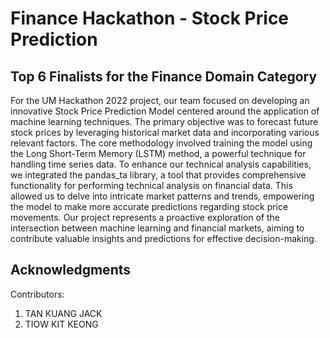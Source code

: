 # Finance Hackathon - Stock Price Prediction
## Top 6 Finalists for the Finance Domain Category
For the UM Hackathon 2022 project, our team focused on developing an innovative Stock Price Prediction Model centered around the application of machine learning techniques. The primary objective was to forecast future stock prices by leveraging historical market data and incorporating various relevant factors. The core methodology involved training the model using the Long Short-Term Memory (LSTM) method, a powerful technique for handling time series data. To enhance our technical analysis capabilities, we integrated the pandas_ta library, a tool that provides comprehensive functionality for performing technical analysis on financial data. This allowed us to delve into intricate market patterns and trends, empowering the model to make more accurate predictions regarding stock price movements. Our project represents a proactive exploration of the intersection between machine learning and financial markets, aiming to contribute valuable insights and predictions for effective decision-making.

## Acknowledgments
Contributors:
1. TAN KUANG JACK
2. TIOW KIT KEONG

